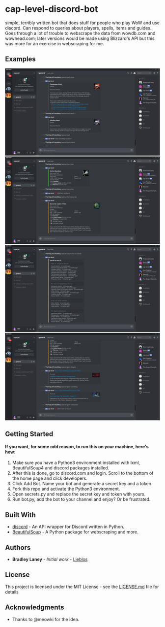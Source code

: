 # cap-level-discord-bot
simple, terribly written bot that does stuff for people who play WoW and use discord. Can respond to queries about players, spells, items and guides. Goes through a lot of trouble to webscrape the data from wowdb.com and wowhead.com; later versions would be made using Blizzard's API but this was more for an exercise in webscraping for me.

## Examples
![!caplevel spell *spellname* *entryno*](/examples/spell_ex.png)
![!caplevel item *itemname*](/examples/item_ex.png)
![!caplevel player *server* *playername*](/examples/player_ex.png)
![!caplevel guide *guidename*](/examples/guide_ex.png)

## Getting Started

#### If you want, for some odd reason, to run this on your machine, here's how:
1. Make sure you have a Python3 environment installed with lxml, BeautifulSoup4 and discord packages installed.
2. After this is done, go to discord.com and login. Scroll to the bottom of the home page and click developers.
3. Click Add Bot. Name your bot and generate a secret key and a token.
4. Fork this repo and activate the Python3 environment.
5. Open secrets.py and replace the secret key and token with yours.
6. Run bot.py, add the bot to your channel and enjoy? Or be frustrated.

## Built With

* [discord](https://github.com/Rapptz/discord.py) - An API wrapper for Discord written in Python.
* [BeautifulSoup](https://www.crummy.com/software/BeautifulSoup/bs4/doc/) - A Python package for webscraping and more.

## Authors

* **Bradley Laney** - *Initial work* - [Lieblos](https://github.com/stoksc)
## License

This project is licensed under the MIT License - see the [LICENSE.md](LICENSE.md) file for details

## Acknowledgments

* Thanks to @meowki for the idea.
